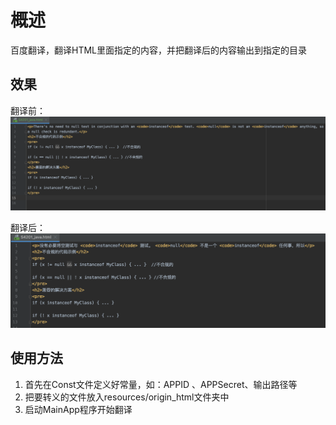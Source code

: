 # 概述
百度翻译，翻译HTML里面指定的内容，并把翻译后的内容输出到指定的目录

## 效果

翻译前：
![翻译前](https://github.com/ylw-github/BaiduHtmlTranslateDemo/blob/main/img/before.png)

翻译后：
![翻译后](https://github.com/ylw-github/BaiduHtmlTranslateDemo/blob/main/img/after.png)


## 使用方法

1. 首先在Const文件定义好常量，如：APPID 、APPSecret、输出路径等
2. 把要转义的文件放入resources/origin_html文件夹中
3. 启动MainApp程序开始翻译

